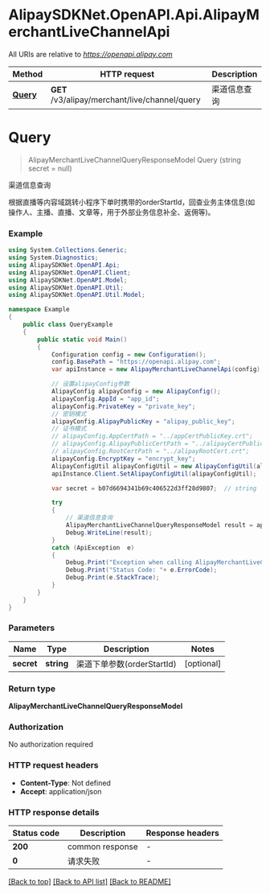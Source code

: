 # AlipaySDKNet.OpenAPI.Api.AlipayMerchantLiveChannelApi

All URIs are relative to *https://openapi.alipay.com*

Method | HTTP request | Description
------------- | ------------- | -------------
[**Query**](AlipayMerchantLiveChannelApi.md#query) | **GET** /v3/alipay/merchant/live/channel/query | 渠道信息查询


<a name="query"></a>
# **Query**
> AlipayMerchantLiveChannelQueryResponseModel Query (string secret = null)

渠道信息查询

根据直播等内容域跳转小程序下单时携带的orderStartId，回查业务主体信息(如操作人、主播、直播、文章等，用于外部业务信息补全、返佣等)。

### Example
```csharp
using System.Collections.Generic;
using System.Diagnostics;
using AlipaySDKNet.OpenAPI.Api;
using AlipaySDKNet.OpenAPI.Client;
using AlipaySDKNet.OpenAPI.Model;
using AlipaySDKNet.OpenAPI.Util;
using AlipaySDKNet.OpenAPI.Util.Model;

namespace Example
{
    public class QueryExample
    {
        public static void Main()
        {
            Configuration config = new Configuration();
            config.BasePath = "https://openapi.alipay.com";
            var apiInstance = new AlipayMerchantLiveChannelApi(config);

            // 设置alipayConfig参数
            AlipayConfig alipayConfig = new AlipayConfig();
            alipayConfig.AppId = "app_id";
            alipayConfig.PrivateKey = "private_key";
            // 密钥模式
            alipayConfig.AlipayPublicKey = "alipay_public_key";
            // 证书模式
            // alipayConfig.AppCertPath = "../appCertPublicKey.crt";
            // alipayConfig.AlipayPublicCertPath = "../alipayCertPublicKey_RSA2.crt";
            // alipayConfig.RootCertPath = "../alipayRootCert.crt";
            alipayConfig.EncryptKey = "encrypt_key";
            AlipayConfigUtil alipayConfigUtil = new AlipayConfigUtil(alipayConfig);
            apiInstance.Client.SetAlipayConfigUtil(alipayConfigUtil);

            var secret = b07d6694341b69c406522d3ff28d9807;  // string | 渠道下单参数(orderStartId) (optional) 

            try
            {
                // 渠道信息查询
                AlipayMerchantLiveChannelQueryResponseModel result = apiInstance.Query(secret);
                Debug.WriteLine(result);
            }
            catch (ApiException  e)
            {
                Debug.Print("Exception when calling AlipayMerchantLiveChannelApi.Query: " + e.Message );
                Debug.Print("Status Code: "+ e.ErrorCode);
                Debug.Print(e.StackTrace);
            }
        }
    }
}
```

### Parameters

Name | Type | Description  | Notes
------------- | ------------- | ------------- | -------------
 **secret** | **string**| 渠道下单参数(orderStartId) | [optional] 

### Return type

**AlipayMerchantLiveChannelQueryResponseModel**

### Authorization

No authorization required

### HTTP request headers

 - **Content-Type**: Not defined
 - **Accept**: application/json


### HTTP response details
| Status code | Description | Response headers |
|-------------|-------------|------------------|
| **200** | common response |  -  |
| **0** | 请求失败 |  -  |

[[Back to top]](#) [[Back to API list]](../README.md#documentation-for-api-endpoints) [[Back to README]](../README.md)

